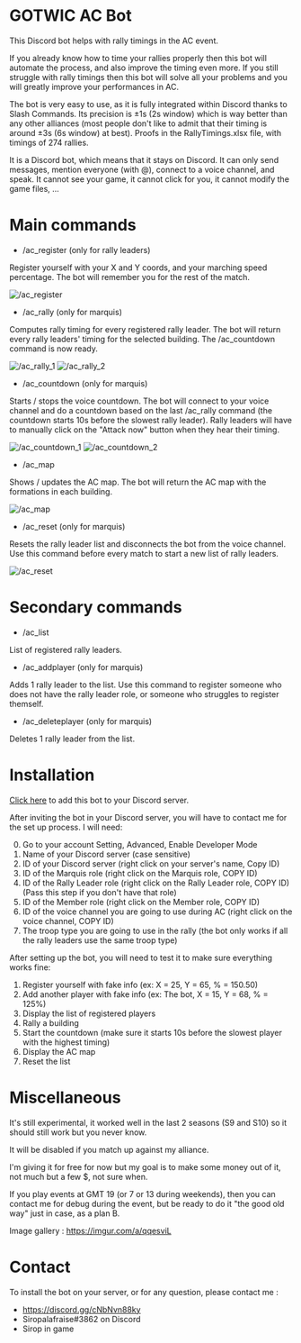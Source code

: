 # GOTWIC AC Bot
This Discord bot helps with rally timings in the AC event.

If you already know how to time your rallies properly then this bot will automate the process, and also improve the timing even more.
If you still struggle with rally timings then this bot will solve all your problems and you will greatly improve your performances in AC.

The bot is very easy to use, as it is fully integrated within Discord thanks to Slash Commands.
Its precision is ±1s (2s window) which is way better than any other alliances (most people don't like to admit that their timing is around ±3s (6s window) at best). Proofs in the RallyTimings.xlsx file, with timings of 274 rallies.

It is a Discord bot, which means that it stays on Discord. It can only send messages, mention everyone (with @), connect to a voice channel, and speak. It cannot see your game, it cannot click for you, it cannot modify the game files, ...

# Main commands
* /ac_register (only for rally leaders)

Register yourself with your X and Y coords, and your marching speed percentage. The bot will remember you for the rest of the match.

![/ac_register](https://i.imgur.com/NojWMm4.png)

* /ac_rally (only for marquis)

Computes rally timing for every registered rally leader. The bot will return every rally leaders' timing for the selected building. The /ac_countdown command is now ready.

![/ac_rally_1](https://i.imgur.com/G307pYM.png)
![/ac_rally_2](https://i.imgur.com/olJGMZj.png)

* /ac_countdown (only for marquis)

Starts / stops the voice countdown. The bot will connect to your voice channel and do a countdown based on the last /ac_rally command (the countdown starts 10s before the slowest rally leader). Rally leaders will have to manually click on the "Attack now" button when they hear their timing.

![/ac_countdown_1](https://i.imgur.com/czOU6vf.png)
![/ac_countdown_2](https://i.imgur.com/i5hXUH0.png)

* /ac_map

Shows / updates the AC map. The bot will return the AC map with the formations in each building.

![/ac_map](https://i.imgur.com/p2M29sA.png)

* /ac_reset (only for marquis)

Resets the rally leader list and disconnects the bot from the voice channel. Use this command before every match to start a new list of rally leaders.

![/ac_reset](https://i.imgur.com/TpPmHl4.png)

# Secondary commands
* /ac_list

List of registered rally leaders.

* /ac_addplayer (only for marquis)

Adds 1 rally leader to the list. Use this command to register someone who does not have the rally leader role, or someone who struggles to register themself.

* /ac_deleteplayer (only for marquis)

Deletes 1 rally leader from the list.

# Installation
[Click here](https://discord.com/api/oauth2/authorize?client_id=864522986995843113&permissions=3278848&scope=bot%20applications.commands) to add this bot to your Discord server.

After inviting the bot in your Discord server, you will have to contact me for the set up process. I will need:

0. Go to your account Setting, Advanced, Enable Developer Mode
1. Name of your Discord server (case sensitive)
2. ID of your Discord server (right click on your server's name, Copy ID)
3. ID of the Marquis role (right click on the Marquis role, COPY ID)
4. ID of the Rally Leader role (right click on the Rally Leader role, COPY ID) (Pass this step if you don't have that role)
5. ID of the Member role (right click on the Member role, COPY ID)
6. ID of the voice channel you are going to use during AC (right click on the voice channel, COPY ID)
7. The troop type you are going to use in the rally (the bot only works if all the rally leaders use the same troop type)

After setting up the bot, you will need to test it to make sure everything works fine:
1. Register yourself with fake info (ex: X = 25, Y = 65, % = 150.50)
2. Add another player with fake info (ex: The bot, X = 15, Y = 68, % = 125%)
3. Display the list of registered players
4. Rally a building
5. Start the countdown (make sure it starts 10s before the slowest player with the highest timing)
6. Display the AC map
7. Reset the list

# Miscellaneous
It's still experimental, it worked well in the last 2 seasons (S9 and S10) so it should still work but you never know.

It will be disabled if you match up against my alliance.

I'm giving it for free for now but my goal is to make some money out of it, not much but a few $, not sure when.

If you play events at GMT 19 (or 7 or 13 during weekends), then you can contact me for debug during the event, but be ready to do it "the good old way" just in case, as a plan B.

Image gallery : https://imgur.com/a/qqesviL

# Contact
To install the bot on your server, or for any question, please contact me :
* https://discord.gg/cNbNvn88ky
* Siropalafraise#3862 on Discord
* Sirop in game


















